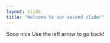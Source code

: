 ```yaml
---
layout: slide
title: "Welcome to our second slide!"
---
```

Sooo nice
Use the left arrow to go back!
